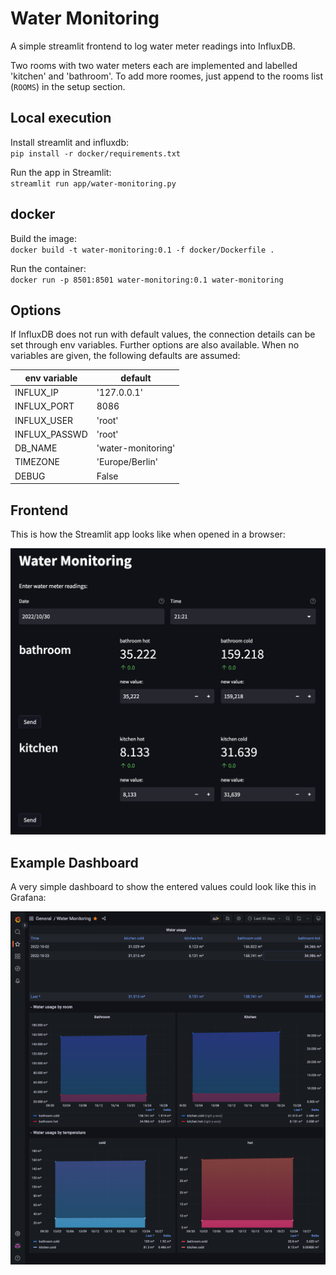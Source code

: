 # Water Monitoring

A simple streamlit frontend to log water meter readings into InfluxDB.

Two rooms with two water meters each are implemented and labelled 'kitchen' and 'bathroom'.
To add more roomes, just append to the rooms list (`ROOMS`) in the setup section.

## Local execution

Install streamlit and influxdb:  
`pip install -r docker/requirements.txt`

Run the app in Streamlit:  
`streamlit run app/water-monitoring.py`

## docker

Build the image:  
`docker build -t water-monitoring:0.1 -f docker/Dockerfile .`

Run the container:  
`docker run -p 8501:8501 water-monitoring:0.1 water-monitoring`

## Options

If InfluxDB does not run with default values, the connection details can be set through env variables. Further options are also available.
When no variables are given, the following defaults are assumed:

| env variable  | default            |
| ------------- | ------------------ |
| INFLUX_IP     | '127.0.0.1'        |
| INFLUX_PORT   | 8086               |
| INFLUX_USER   | 'root'             |
| INFLUX_PASSWD | 'root'             |
| DB_NAME       | 'water-monitoring' |
| TIMEZONE      | 'Europe/Berlin'    |
| DEBUG         | False              |

## Frontend

This is how the Streamlit app looks like when opened in a browser:

![app frontend](docs/frontend.png?raw=true "App frontend")

## Example Dashboard

A very simple dashboard to show the entered values could look like this in Grafana:

![example dashboard](docs/dashboard.png?raw=true "Example dashboard")
